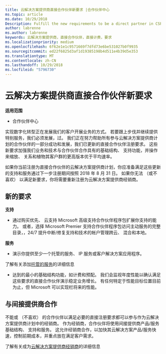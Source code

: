 ```yaml
---
title: 云解决方案提供商直接合作伙伴新要求 |合作伙伴中心
ms.topic: article
ms.date: 10/29/2018
Description: Fulfill the new requirements to be a direct partner in CSP
author: labrenne
ms.author: labrenne
keywords: 云解决方案提供商，直接合作伙伴，直接计费，要求
ms.localizationpriority: medium
ms.openlocfilehash: 6f62e1e1c9571669f7dfd73e6be531027b0f9935
ms.sourcegitcommit: ed22f6825d3af1d19385198b4d511e4b39d5e353
ms.translationtype: MT
ms.contentlocale: zh-CN
ms.lasthandoff: 10/29/2018
ms.locfileid: "5796730"
---
```

# <a name="csp-direct-partner-new-requirements"></a>云解决方案提供商直接合作伙伴新要求

**适用范围**

- 合作伙伴中心

实现数字化转型正在发展我们的客户开展业务的方式。 若要跟上步伐并继续提供特别服务，我们必须发展，过。 我们正在努力帮助所有参与云解决方案提供商计划的合作伙伴的一部分成功和发展，我们已更新的直接合作伙伴注册要求。 这些新要求加强我们业务和技术与合作伙伴合作具有的基础结构、 支持功能，并操作来缩放、 关系和植物其客户群的更高版本优于平均速率。

如果你当前注册为直接合作伙伴的云解决方案提供商计划，你应准备满足这些更新的支持和服务通过下一步注册期间按照 2018 年 8 月 31 日。 如果你无法 （或不喜欢） 以满足新要求，你将需要重新注册为云解决方案提供商经销商。

## <a name="the-new-requirements"></a>新的要求

**支持**

- 通过购买优先、 云支持 Microsoft 高级支持合作伙伴程序包扩展你支持的能力。 或者，选择 Microsoft Premier 支持合作伙伴程序包访问主动服务的完整目录，，24/7 提升中断/修复支持和技术的帐户管理跨云、 混合和本地。 

**服务**

- 演示你提供至少一个托管的服务、 IP 服务或客户解决方案应用程序。 

了解有关添加[托管的服务](https://partner.microsoft.com/business-opportunities/managed-services-provider)的详细信息 

- 达到的最小的基础结构功能，如计费和预配。
我们会监视年度性能以确认满足这些要求的直接合作伙伴演示稳定业务增长。 有任何特定于性能目标位置目前为止，但 Microsoft 可以实现栏将来的性能。 

## <a name="working-with-an-indirect-provider"></a>与间接提供商合作

不能或 （不喜欢） 的合作伙伴以满足必要的直接注册要求都可以参与作为云解决方案提供商计划中的经销商。 作为经销商，合作伙伴将使用间接提供商产品/服务基础结构、 支持和服务。 这允许经销商合作，以加快其云解决方案产品/服务快速，控制前期成本，并重点放在满足客户需求。  

了解有关成为[云解决方案提供商经销商](https://partner.microsoft.com/cloud-solution-provider)的详细信息




